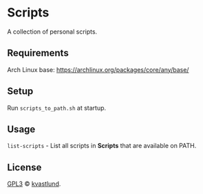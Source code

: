 # Scripts
A collection of personal scripts.

## Requirements
Arch Linux base: https://archlinux.org/packages/core/any/base/



## Setup
Run `scripts_to_path.sh` at startup.

## Usage
`list-scripts` - List all scripts in **Scripts** that are available on PATH.

## License
[GPL3](LICENSE) © [kvastlund](https://github.com/kvastlund).
